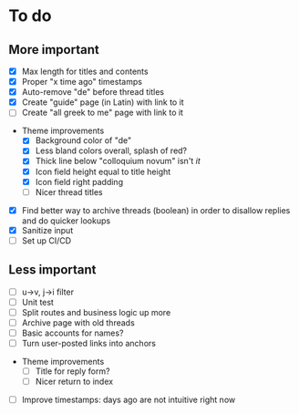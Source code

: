 # To do

## More important
- [x] Max length for titles and contents
- [x] Proper "x time ago" timestamps
- [x] Auto-remove "de" before thread titles
- [x] Create "guide" page (in Latin) with link to it
- [ ] Create "all greek to me" page with link to it
- Theme improvements
  - [x] Background color of "de"
  - [x] Less bland colors overall, splash of red?
  - [x] Thick line below "colloquium novum" isn't _it_
  - [x] Icon field height equal to title height
  - [x] Icon field right padding
  - [ ] Nicer thread titles
- [x] Find better way to archive threads (boolean) in order to disallow replies and do quicker lookups
- [x] Sanitize input
- [ ] Set up CI/CD

## Less important
- [ ] u->v, j->i filter
- [ ] Unit test
- [ ] Split routes and business logic up more
- [ ] Archive page with old threads
- [ ] Basic accounts for names?
- [ ] Turn user-posted links into anchors
- Theme improvements
  - [ ] Title for reply form?
  - [ ] Nicer return to index
- [ ] Improve timestamps: days ago are not intuitive right now
